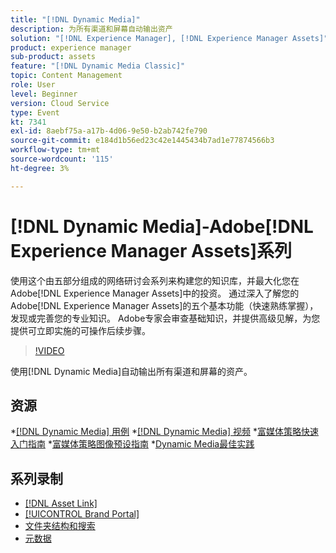 ```yaml
---
title: "[!DNL Dynamic Media]"
description: 为所有渠道和屏幕自动输出资产
solution: "[!DNL Experience Manager], [!DNL Experience Manager Assets]"
product: experience manager
sub-product: assets
feature: "[!DNL Dynamic Media Classic]"
topic: Content Management
role: User
level: Beginner
version: Cloud Service
type: Event
kt: 7341
exl-id: 8aebf75a-a17b-4d06-9e50-b2ab742fe790
source-git-commit: e184d1b56ed23c42e1445434b7ad1e77874566b3
workflow-type: tm+mt
source-wordcount: '115'
ht-degree: 3%

---
```


# [!DNL Dynamic Media]-Adobe[!DNL Experience Manager Assets]系列

使用这个由五部分组成的网络研讨会系列来构建您的知识库，并最大化您在Adobe[!DNL Experience Manager Assets]中的投资。 通过深入了解您的Adobe[!DNL Experience Manager Assets]的五个基本功能（快速熟练掌握），发现或完善您的专业知识。 Adobe专家会审查基础知识，并提供高级见解，为您提供可立即实施的可操作后续步骤。

>[!VIDEO](https://video.tv.adobe.com/v/332132/?quality=12&learn=on&hidetitle=true)

使用[!DNL Dynamic Media]自动输出所有渠道和屏幕的资产。

## 资源

*[[!DNL Dynamic Media] 用例](https://experienceleague.adobe.com/en/docs/experience-manager-cloud-service/content/assets/dynamicmedia/dm-journey/dm-journey-part1)
*[[!DNL Dynamic Media] 视频](https://experienceleague.adobe.com/en/docs/experience-manager-learn/assets/dynamic-media/dynamic-media-overview-feature-video-use#dynamic-media)
*[富媒体策略快速入门指南](https://www.adobe.com/content/dam/www/us/en/experience-manager/pdfs/dynamic-media-kickstart-guide-2019.pdf)
*[富媒体策略图像预设指南](https://www.adobe.com/content/dam/www/us/en/experience-manager/pdfs/dynamic-media-image-preset-guide.pdf)
*[Dynamic Media最佳实践](https://experienceleague.adobe.com/en/docs/experience-manager-cloud-service/content/assets/dynamicmedia/dm-journey/dm-best-practices)

## 系列录制

* [[!DNL Asset Link]](asset-link.md)
* [[!UICONTROL Brand Portal]](brand-portal.md)
* [文件夹结构和搜索](folder-structure-search.md)
* [元数据](metadata.md)
